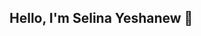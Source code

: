 ## Hello, I'm Selina Yeshanew 👋

<!--
**sel2127/sel2127** is a ✨ _special_ ✨ repository because its `README.md` (this file) appears on your GitHub profile.

Here are some ideas to get you started:

- 🔭 I’m currently working on Front End Web Development
- 🌱 I’m currently learning Flutter
- 👯 I’m looking to collaborate on Projects
- 🤔 I’m looking for help with ...
- 📫 How to reach me: selinayeshanew21@gmail.com

